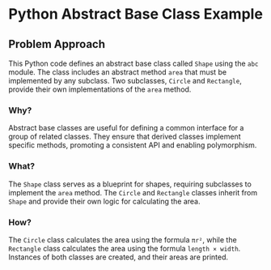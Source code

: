 # Python Abstract Base Class Example

<div class="content">

## Problem Approach

This Python code defines an abstract base class called `Shape` using the `abc` module. The class includes an abstract method `area` that must be implemented by any subclass. Two subclasses, `Circle` and `Rectangle`, provide their own implementations of the `area` method.

### Why?

Abstract base classes are useful for defining a common interface for a group of related classes. They ensure that derived classes implement specific methods, promoting a consistent API and enabling polymorphism.

### What?

The `Shape` class serves as a blueprint for shapes, requiring subclasses to implement the `area` method. The `Circle` and `Rectangle` classes inherit from `Shape` and provide their own logic for calculating the area.

### How?

The `Circle` class calculates the area using the formula `πr²`, while the `Rectangle` class calculates the area using the formula `length × width`. Instances of both classes are created, and their areas are printed.
